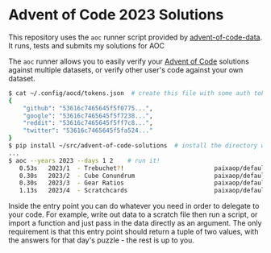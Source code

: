 # Advent of Code 2023 Solutions

This repository uses the `aoc` runner script provided by [advent-of-code-data](https://github.com/wimglenn/advent-of-code-data). 
It runs, tests and submits my solutions for AOC

The `aoc` runner allows you to easily verify your [Advent of Code](https://adventofcode.com/) solutions against multiple datasets, or verify other user's code against your own dataset.

```bash
$ cat ~/.config/aocd/tokens.json  # create this file with some auth tokens
{
    "github": "53616c7465645f5f0775...",
    "google": "53616c7465645f5f7238...",
    "reddit": "53616c7465645f5ff7c8...",
    "twitter": "53616c7465645f5fa524..."
}
$ pip install ~/src/advent-of-code-solutions  # install the directory which contains your setup.py file
...
$ aoc --years 2023 --days 1 2    # run it!
   0.53s   2023/1  - Trebuchet?!                         paixaop/default   ✔ part a: 55971             ✔ part b: 54719 
   0.30s   2023/2  - Cube Conundrum                      paixaop/default   ✔ part a: 2285              ✔ part b: 77021 
   0.30s   2023/3  - Gear Ratios                         paixaop/default   ✔ part a: 550934            ✔ part b: 81997870
   1.13s   2023/4  - Scratchcards                        paixaop/default   ✔ part a: 26426             ✔ part b: 6227972    
```

Inside the entry point you can do whatever you need in order to delegate to your code. For example, write out data to a scratch file then run a script, or import a function and just pass in the data directly as an argument. The only requirement is that this entry point should return a tuple of two values, with the answers for that day's puzzle - the rest is up to you.

